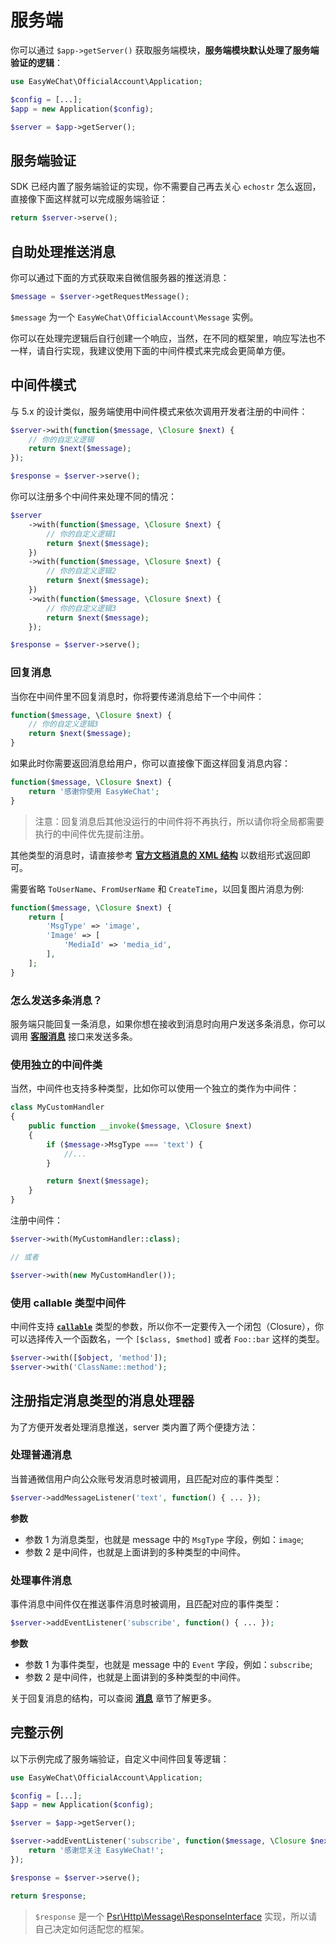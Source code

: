 # 服务端

你可以通过 `$app->getServer()` 获取服务端模块，**服务端模块默认处理了服务端验证的逻辑**：

```php
use EasyWeChat\OfficialAccount\Application;

$config = [...];
$app = new Application($config);

$server = $app->getServer();
```

## 服务端验证

SDK 已经内置了服务端验证的实现，你不需要自己再去关心 `echostr` 怎么返回，直接像下面这样就可以完成服务端验证：

```php
return $server->serve();
```

## 自助处理推送消息

你可以通过下面的方式获取来自微信服务器的推送消息：

```php
$message = $server->getRequestMessage();
```

`$message` 为一个 `EasyWeChat\OfficialAccount\Message` 实例。

你可以在处理完逻辑后自行创建一个响应，当然，在不同的框架里，响应写法也不一样，请自行实现，我建议使用下面的中间件模式来完成会更简单方便。

## 中间件模式

与 5.x 的设计类似，服务端使用中间件模式来依次调用开发者注册的中间件：

```php
$server->with(function($message, \Closure $next) {
    // 你的自定义逻辑
    return $next($message);
});

$response = $server->serve();
```

你可以注册多个中间件来处理不同的情况：

```php
$server
    ->with(function($message, \Closure $next) {
        // 你的自定义逻辑1
        return $next($message);
    })
    ->with(function($message, \Closure $next) {
        // 你的自定义逻辑2
        return $next($message);
    })
    ->with(function($message, \Closure $next) {
        // 你的自定义逻辑3
        return $next($message);
    });

$response = $server->serve();
```

### 回复消息

当你在中间件里不回复消息时，你将要传递消息给下一个中间件：

```php
function($message, \Closure $next) {
    // 你的自定义逻辑3
    return $next($message);
}
```

如果此时你需要返回消息给用户，你可以直接像下面这样回复消息内容：

```php
function($message, \Closure $next) {
    return '感谢你使用 EasyWeChat';
}
```

> 注意：回复消息后其他没运行的中间件将不再执行，所以请你将全局都需要执行的中间件优先提前注册。

其他类型的消息时，请直接参考 **[官方文档消息的 XML 结构](https://developers.weixin.qq.com/doc/offiaccount/Message_Management/Passive_user_reply_message.html)** 以数组形式返回即可。

需要省略 `ToUserName`、`FromUserName` 和 `CreateTime`，以回复图片消息为例:

```php
function($message, \Closure $next) {
    return [
        'MsgType' => 'image',
        'Image' => [
            'MediaId' => 'media_id',
        ],
    ];
}
```

### 怎么发送多条消息？

服务端只能回复一条消息，如果你想在接收到消息时向用户发送多条消息，你可以调用 **[客服消息](https://developers.weixin.qq.com/doc/offiaccount/Message_Management/Service_Center_messages.html)** 接口来发送多条。

### 使用独立的中间件类

当然，中间件也支持多种类型，比如你可以使用一个独立的类作为中间件：

```php
class MyCustomHandler
{
    public function __invoke($message, \Closure $next)
    {
        if ($message->MsgType === 'text') {
            //...
        }

        return $next($message);
    }
}
```

注册中间件：

```php
$server->with(MyCustomHandler::class);

// 或者

$server->with(new MyCustomHandler());
```

### 使用 callable 类型中间件

中间件支持 **[`callable`](http://php.net/manual/zh/language.types.callable.php)** 类型的参数，所以你不一定要传入一个闭包（Closure），你可以选择传入一个函数名，一个 `[$class, $method]` 或者 `Foo::bar` 这样的类型。

```php
$server->with([$object, 'method']);
$server->with('ClassName::method');
```

## 注册指定消息类型的消息处理器

为了方便开发者处理消息推送，server 类内置了两个便捷方法：

### 处理普通消息

当普通微信用户向公众账号发消息时被调用，且匹配对应的事件类型：

```php
$server->addMessageListener('text', function() { ... });
```

**参数**

- 参数 1 为消息类型，也就是 message 中的 `MsgType` 字段，例如：`image`;
- 参数 2 是中间件，也就是上面讲到的多种类型的中间件。

### 处理事件消息

事件消息中间件仅在推送事件消息时被调用，且匹配对应的事件类型：

```php
$server->addEventListener('subscribe', function() { ... });
```

**参数**

- 参数 1 为事件类型，也就是 message 中的 `Event` 字段，例如：`subscribe`;
- 参数 2 是中间件，也就是上面讲到的多种类型的中间件。

关于回复消息的结构，可以查阅 **[消息](message.md)** 章节了解更多。

## 完整示例

以下示例完成了服务端验证，自定义中间件回复等逻辑：

```php
use EasyWeChat\OfficialAccount\Application;

$config = [...];
$app = new Application($config);

$server = $app->getServer();

$server->addEventListener('subscribe', function($message, \Closure $next) {
    return '感谢您关注 EasyWeChat!';
});

$response = $server->serve();

return $response;
```

> `$response` 是一个 [Psr\Http\Message\ResponseInterface](https://github.com/php-fig/http-message/blob/master/src/ResponseInterface.php) 实现，所以请自己决定如何适配您的框架。
